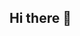 ## Hi there 👋

<!--
**mkfisi/mkfisi** is a ✨ _special_ ✨ repository because its `README.md` (this file) appears on your GitHub profile.

#Here are some ideas to get you started:

- 🔭 I’m currently studying at SJSU
- 🌱 I’m currently learning everything I want. 
- 📫 How to reach me: melissa.banker@sjsu.edu
- ⚡ Fun fact: I'm new here~
